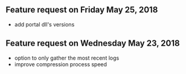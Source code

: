 Feature request on Friday May 25, 2018
----------------------------------------------------------
- add portal dll's versions

Feature request on Wednesday May 23, 2018
----------------------------------------------------------
- option to only gather the most recent logs
- improve compression process speed
